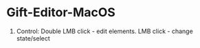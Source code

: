 # Gift-Editor-MacOS

1. Control:
  Double LMB click - edit elements.
  LMB click - change state/select
